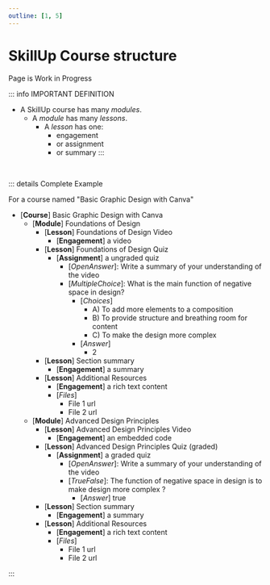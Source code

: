 ```yaml
---
outline: [1, 5]
---
```


# SkillUp Course structure

<Badge type="warning">Page is Work in Progress</Badge>

::: info IMPORTANT DEFINITION

- A SkillUp course has many *modules*.
    - A *module* has many *lessons*.
        - A *lesson* has one:
            - engagement
            - or assignment
            - or summary
:::



<br/>


::: details Complete Example

For a course named "Basic Graphic Design with Canva"

- [**Course**] Basic Graphic Design with Canva
  - [**Module**] Foundations of Design
    - [**Lesson**] Foundations of Design Video
      - [**Engagement**] a video
    - [**Lesson**] Foundations of Design Quiz
      - [**Assignment**] a ungraded quiz
        - [*OpenAnswer*]: Write a summary of your understanding of the video
        - [*MultipleChoice*]: What is the main function of negative space in design?
          - [*Choices*]
            - A) To add more elements to a composition
            - B) To provide structure and breathing room for content
            - C) To make the design more complex
          - [*Answer*]
            - 2
    - [**Lesson**] Section summary
      - [**Engagement**] a summary
    - [**Lesson**] Additional Resources
      - [**Engagement**] a rich text content
      - [*Files*]
        - File 1 url
        - File 2 url
  - [**Module**] Advanced Design Principles
    - [**Lesson**] Advanced Design Principles Video
      - [**Engagement**] an embedded code
    - [**Lesson**] Advanced Design Principles Quiz (graded)
      - [**Assignment**] a graded quiz
        - [*OpenAnswer*]: Write a summary of your understanding of the video
        - [*TrueFalse*]: The function of negative space in design is to make design more complex ?
          - [*Answer*] true
    - [**Lesson**] Section summary
      - [**Engagement**] a summary
    - [**Lesson**] Additional Resources
      - [**Engagement**] a rich text content
      - [*Files*]
        - File 1 url
        - File 2 url

:::
